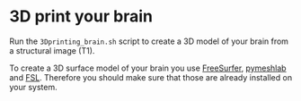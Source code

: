 # 3D print your brain

Run the `3Dprinting_brain.sh` script to create a 3D model of your brain from a structural image (T1).

To create a 3D surface model of your brain you use [FreeSurfer](http://freesurfer.net/), [pymeshlab](https://pymeshlab.readthedocs.io/en/latest/) and [FSL](https://fsl.fmrib.ox.ac.uk/fsl/fslwiki). Therefore you should make sure that those are already installed on your system.

